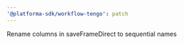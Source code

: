 ```yaml
---
'@platforma-sdk/workflow-tengo': patch
---
```


Rename columns in saveFrameDirect to sequential names
